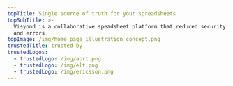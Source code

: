 ```yaml
---
topTitle: Single source of truth for your spreadsheets
topSubTitle: >-
  Visyond is a collaborative speadsheet platform that reduced security threats
  and errors
topImage: /img/home_page_illustration_concept.png
trustedTitle: trusted by
trustedLogos:
  - trustedLogo: /img/abrt.png
  - trustedLogo: /img/elt.png
  - trustedLogo: /img/ericsson.png
---
```


